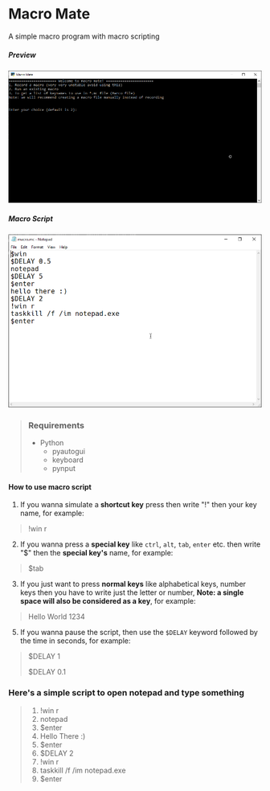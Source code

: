 # Macro Mate
A simple macro program with macro scripting

##### Preview
![Preview](./screen_shots/preview.png)
##### Macro Script
![Macro Script](./screen_shots/macro_script.png)
> ### Requirements
>* Python
>   * pyautogui
>   * keyboard
>   * pynput

#### How to use macro script
1. If you wanna simulate a **shortcut key** press then write "!" 
then your key name, for example: 
> !win r
2. If you wanna press a **special key** like `ctrl`, `alt`, `tab`, `enter` etc. then write "$" then the **special key's** name, for example:
>$tab
3. If you just want to press **normal keys** like alphabetical keys, number keys then you have to write just the letter or number, **Note: a single space will also be considered as a key**, for example:
>Hello World
>1234
>
5. If you wanna pause the script, then use the `$DELAY` keyword followed by the time in seconds, for example:
>\$DELAY 1
>
>$DELAY 0.1

### Here's a simple script to open notepad and type something
>1. !win r
>2. notepad
>3. \$enter
>4. Hello There :)
>5. \$enter
>6. \$DELAY 2
>7. !win r
>8. taskkill /f /im notepad.exe
>9. $enter
